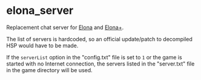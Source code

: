 # elona_server
Replacement chat server for [Elona](http://ylvania.org/en/elona) and [Elona+](http://wikiwiki.jp/elonaplus/?FrontPage).

The list of servers is hardcoded, so an official update/patch to decompiled HSP would have to be made.

If the `serverList` option in the "config.txt" file is set to `1` or the game is started with no Internet connection, the servers listed in the "server.txt" file in the game directory will be used.

